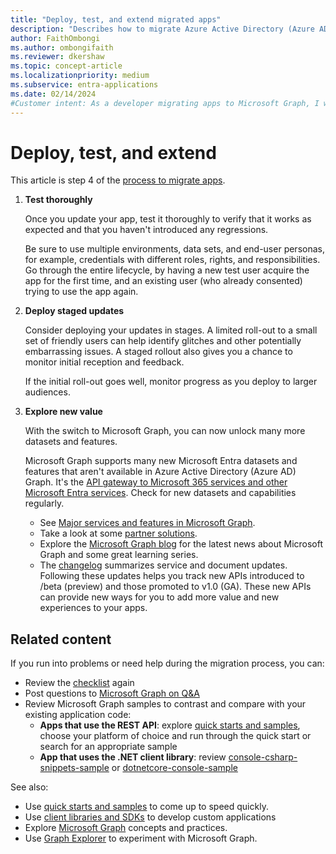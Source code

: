 ```yaml
---
title: "Deploy, test, and extend migrated apps"
description: "Describes how to migrate Azure Active Directory (Azure AD) Graph apps to use the Microsoft Graph APIs."
author: FaithOmbongi
ms.author: ombongifaith
ms.reviewer: dkershaw
ms.topic: concept-article
ms.localizationpriority: medium
ms.subservice: entra-applications
ms.date: 02/14/2024
#Customer intent: As a developer migrating apps to Microsoft Graph, I want to understand some best practices for confidently deploying changes to my app, so that I can ensure a smooth transition from Azure AD Graph to Microsoft Graph.
---
```


# Deploy, test, and extend

This article is step 4 of the [process to migrate apps](migrate-azure-ad-graph-planning-checklist.md).

1.  **Test thoroughly**

    Once you update your app, test it thoroughly to verify that it works as expected and that you haven't introduced any regressions.  

    Be sure to use multiple environments, data sets, and end-user personas, for example, credentials with different roles, rights, and responsibilities. Go through the entire lifecycle, by having a new test user acquire the app for the first time, and an existing user (who already consented) trying to use the app again.

2.  **Deploy staged updates**

    Consider deploying your updates in stages.  A limited roll-out to a small set of friendly users can help identify glitches and other potentially embarrassing issues.  A staged rollout also gives you a chance to monitor initial reception and feedback.

    If the initial roll-out goes well, monitor progress as you deploy to larger audiences.

3.  **Explore new value**

    With the switch to Microsoft Graph, you can now unlock many more datasets and features.
    
    Microsoft Graph supports many new Microsoft Entra datasets and features that aren't available in Azure Active Directory (Azure AD) Graph. It's the [API gateway to Microsoft 365 services and other Microsoft Entra services](./index.yml).
    Check for new datasets and capabilities regularly.  

    - See [Major services and features in Microsoft Graph](overview-major-services.md).
    - Take a look at some [partner solutions](https://developer.microsoft.com/graph/partners).
    - Explore the [Microsoft Graph blog](https://developer.microsoft.com/graph/blogs) for the latest news about Microsoft Graph and some great learning series.
    - The [changelog](/graph/changelog) summarizes service and document updates. Following these updates helps you track new APIs introduced to /beta (preview) and those promoted to v1.0 (GA).  These new APIs can provide new ways for you to add more value and new experiences to your apps.  

## Related content

If you run into problems or need help during the migration process, you can:

- Review the [checklist](migrate-azure-ad-graph-planning-checklist.md) again
- Post questions to [Microsoft Graph on Q&A](/answers/topics/microsoft-graph-applications.html) 
- Review Microsoft Graph samples to contrast and compare with your existing application code:
  - **Apps that use the REST API**: explore [quick starts and samples](https://developer.microsoft.com/graph/get-started), choose your platform of choice and run through the quick start or search for an appropriate sample
  - **App that uses the .NET client library**: review [console-csharp-snippets-sample](https://github.com/microsoftgraph/console-csharp-snippets-sample) or [dotnetcore-console-sample](https://github.com/microsoftgraph/dotnetcore-console-sample)

See also:

- Use [quick starts and samples](https://developer.microsoft.com/graph/get-started) to come up to speed quickly.
- Use [client libraries and SDKs](/graph/sdks/sdks-overview) to develop custom applications 
- Explore [Microsoft Graph](./overview.md) concepts and practices.
- Use [Graph Explorer](https://aka.ms/ge) to experiment with Microsoft Graph.
